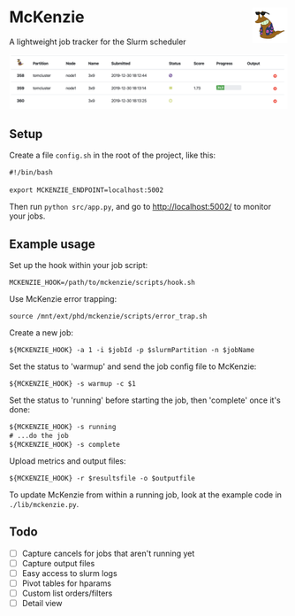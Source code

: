 <h1>McKenzie <img src="https://github.com/tomhosking/mckenzie/raw/master/docs/slurms.png" width="64" style="float:right; vertical-aign:middle;"></h1>


A lightweight job tracker for the Slurm scheduler

<img src="https://github.com/tomhosking/mckenzie/raw/master/docs/screenshot.png">

## Setup

Create a file `config.sh` in the root of the project, like this:

```
#!/bin/bash

export MCKENZIE_ENDPOINT=localhost:5002
```

Then run `python src/app.py`, and go to [http://localhost:5002/](http://localhost:5002/) to monitor your jobs.

## Example usage

Set up the hook within your job script:
```
MCKENZIE_HOOK=/path/to/mckenzie/scripts/hook.sh
```

Use McKenzie error trapping:
```
source /mnt/ext/phd/mckenzie/scripts/error_trap.sh
```

Create a new job:
```
${MCKENZIE_HOOK} -a 1 -i $jobId -p $slurmPartition -n $jobName
```

Set the status to 'warmup' and send the job config file to McKenzie:
```
${MCKENZIE_HOOK} -s warmup -c $1
```

Set the status to 'running' before starting the job, then 'complete' once it's done:
```
${MCKENZIE_HOOK} -s running
# ...do the job
${MCKENZIE_HOOK} -s complete
```

Upload metrics and output files:
```
${MCKENZIE_HOOK} -r $resultsfile -o $outputfile
```

To update McKenzie from within a running job, look at the example code in `./lib/mckenzie.py`.

## Todo

  - [ ] Capture cancels for jobs that aren't running yet
  - [ ] Capture output files
  - [ ] Easy access to slurm logs
  - [ ] Pivot tables for hparams
  - [ ] Custom list orders/filters
  - [ ] Detail view